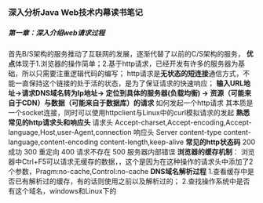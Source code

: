 ### 深入分析Java Web技术内幕读书笔记

##### 第一章：深入介绍web请求过程

首先B/S架构的服务推动了互联网的发展，逐渐代替了以前的C/S架构的服务，
**优点**体现于1.浏览器的操作简单；2.基于http请求，已经开发有许多的服务器为基础，所以只需要注重逻辑代码的编写；
http请求是**无状态的短连接**通信方式，不能一直保持这个链接的处于活的状态，是为了保证请求的快速响应；
**输入URL地址->请求DNS域名转为Ip地址-> 定位到具体的服务器(负载均衡) ->  资源（可能来自于CDN）与数据（可能来自于数据库）的请求**
如何发起一个http请求 其本质是一个socket连接，同时可以使用httpclient与Linux中的curl模拟请求的发起
**熟悉常见的http请求头和响应头**
请求头  Accept-charset,Accept-encoding,Accept-language,Host,user-Agent,connection
响应头  Server content-type  content-language,content-encoding content-length,keep-alive
**常见的http状态码**    200 成功 300 重定向  400 请求不存在 500 服务器内部错误
**浏览器的缓存机制**：
  浏览器中Ctrl+F5可以请求无缓存的数据，，这个是因为在这种操作的请求头中添加了2个参数，Pragm:no-cache,Control:no-cache
**DNS域名解析过程**
1.查看缓存中是否已有解析过的缓存，有的话则使用之前以及解析过的；
2.查找操作系统中是否有这个域名，windows和Linux下的
